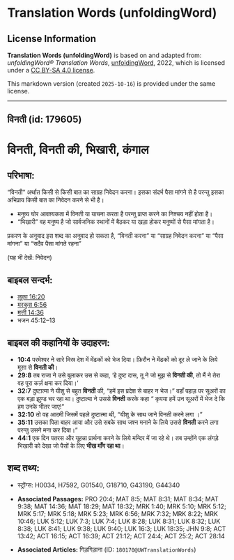 # Translation Words (unfoldingWord)

## License Information

**Translation Words (unfoldingWord)** is based on and adapted from: _unfoldingWord® Translation Words_, [unfoldingWord](https://unfoldingword.org/utw), 2022, which is licensed under a [CC BY-SA 4.0 license](https://creativecommons.org/licenses/by-sa/4.0/legalcode.en).

This markdown version (created `2025-10-16`) is provided under the same license.



--------------------------------

## विनती (id: 179605)

विनती, विनती की, भिखारी, कंगाल
==============================

परिभाषा:
--------

“विनती” अर्थात किसी से किसी बात का साग्रह निवेदन करना। इसका संदर्भ पैसा मांगने से है परन्तु इसका अभिप्राय किसी बात का निवेदन करने से भी है।

* मनुष्य घोर आवश्यकता में विनती या याचना करता है परन्तु प्राप्त करने का निश्चय नहीं होता है।
* “भिखारी” वह मनुष्य है जो सार्वजनिक स्थानों में बैठकर या खड़ा होकर मनुष्यों से पैसा मांगता है।

प्रकरण के अनुवाद इस शब्द का अनुवाद हो सकता है, “विनती करना” या “साग्रह निवेदन करना” या “पैसा मांगना” या “सदैव पैसा मांगते रहना”

(यह भी देखें: निवेदन)

बाइबल सन्दर्भ:
--------------

* [लूका 16:20](https://ref.ly/Luke16:20)
* [मरकुस 6:56](https://ref.ly/Mark6:56)
* [मत्ती 14:36](https://ref.ly/Matt14:36)
* भजन 45:12–13

बाइबल की कहानियों के उदाहरण:
----------------------------

* **10:4** परमेश्वर ने सारे मिस्र देश में मेंढकों को भेज दिया। फ़िरौन ने मेंढकों को दूर ले जाने के लिये मूसा से **विनती की**।
* **29:8** तब राजा ने उसे बुलाकर उस से कहा, ‘हे दुष्ट दास, तू ने जो मुझ से **विनती की**, तो मैं ने तेरा वह पूरा कर्ज़ क्षमा कर दिया।’
* **32:7** दुष्टात्मा ने यीशु से बहुत **विनती** की, “हमें इस प्रदेश से बाहर न भेज।” वहाँ पहाड़ पर सूअरों का एक बड़ा झुण्ड चर रहा था। दुष्टात्मा ने उससे **विनती** करके कहा “ कृपया हमें उन सूअरों में भेज दे कि हम उनके भीतर जाए!”
* **32:10** तो वह आदमी जिसमें पहले दुष्टात्मा थी, “यीशु के साथ जाने विनती करने लगा ।”
* **35:11** उसका पिता बाहर आया और उसे सबके साथ जश्न मनाने के लिये उससे **विनती** करने लगा परन्तु उसने मना कर दिया।”
* **44:1** एक दिन पतरस और यूहन्ना प्रार्थना करने के लिये मन्दिर में जा रहे थे। तब उन्होंने एक लंगड़े भिखारी को देखा जो पैसों के लिए **भीख माँग रहा था**।

शब्द तथ्य:
----------

* स्ट्रोंग्स: H0034, H7592, G01540, G18710, G43190, G44340

* **Associated Passages:** PRO 20:4; MAT 8:5; MAT 8:31; MAT 8:34; MAT 9:38; MAT 14:36; MAT 18:29; MAT 18:32; MRK 1:40; MRK 5:10; MRK 5:12; MRK 5:17; MRK 5:18; MRK 5:23; MRK 6:56; MRK 7:32; MRK 8:22; MRK 10:46; LUK 5:12; LUK 7:3; LUK 7:4; LUK 8:28; LUK 8:31; LUK 8:32; LUK 8:38; LUK 8:41; LUK 9:38; LUK 9:40; LUK 16:3; LUK 18:35; JHN 9:8; ACT 13:42; ACT 16:15; ACT 16:39; ACT 21:12; ACT 24:4; ACT 25:2; ACT 28:14
* **Associated Articles:** गिड़गिड़ाना (ID: `180170@UWTranslationWords`)

